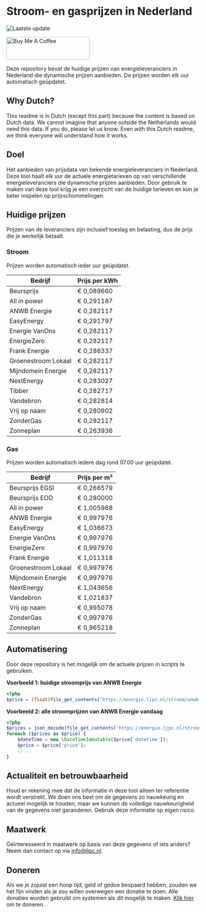 # Stroom- en gasprijzen in Nederland

![Laatste update](https://img.shields.io/badge/laatste%20update-2023--06--07%2000%3A00%20CET-brightgreen)

<a href="https://www.buymeacoffee.com/Lars-" target="_blank"><img src="https://cdn.buymeacoffee.com/buttons/v2/default-orange.png" alt="Buy Me A Coffee" height="60" style="height: 60px !important;width: 217px !important;" ></a>

Deze repository bevat de huidige prijzen van energieleveranciers in Nederland die dynamische prijzen aanbieden. De prijzen worden elk uur automatisch geüpdatet.

## Why Dutch?

This readme is in Dutch (except this part) because the content is based on Dutch data. We cannot imagine that anyone outside the Netherlands would need this data. If you do, please let us know. Even with this Dutch readme, we think
everyone will understand how it works.

## Doel

Het aanbieden van prijsdata van bekende energieleveranciers in Nederland. Deze tool haalt elk uur de actuele energietarieven op van verschillende energieleveranciers die dynamische prijzen aanbieden. Door gebruik te maken van deze tool
krijg je een overzicht van de huidige tarieven en kun je beter inspelen op prijsschommelingen.

## Huidige prijzen

Prijzen van de leveranciers zijn inclusief toeslag en belasting, dus de prijs die je werkelijk betaalt.

### Stroom

Prijzen worden automatisch ieder uur geüpdatet.

 Bedrijf | Prijs per kWh 
---------|---------------
Beursprijs | € 0,089660
All in power | € 0,291187
ANWB Energie | € 0,282117
EasyEnergy | € 0,291797
Energie VanOns | € 0,282117
EnergieZero | € 0,282117
Frank Energie | € 0,286337
Groenestroom Lokaal | € 0,282117
Mijndomein Energie | € 0,282117
NextEnergy | € 0,283027
Tibber | € 0,282717
Vandebron | € 0,282814
Vrij op naam | € 0,280902
ZonderGas | € 0,282117
Zonneplan | € 0,263936


### Gas

Prijzen worden automatisch iedere dag rond 07.00 uur geüpdatet.

 Bedrijf | Prijs per m³ 
---------|--------------
Beursprijs EGSI | € 0,266579
Beursprijs EOD | € 0,280000
All in power | € 1,005968
ANWB Energie | € 0,997976
EasyEnergy | € 1,036673
Energie VanOns | € 0,997976
EnergieZero | € 0,997976
Frank Energie | € 1,011318
Groenestroom Lokaal | € 0,997976
Mijndomein Energie | € 0,997976
NextEnergy | € 1,043656
Vandebron | € 1,021837
Vrij op naam | € 0,995078
ZonderGas | € 0,997976
Zonneplan | € 0,965218


## Automatisering

Door deze repository is het mogelijk om de actuele prijzen in scripts te gebruiken.

**Voorbeeld 1: huidige stroomprijs van ANWB Energie**

```php
<?php
$price = (float)file_get_contents('https://energie.ljpc.nl/stroom/anwb-energie-nu.txt');

```

**Voorbeeld 2: alle stroomprijzen van ANWB Energie vandaag**

```php
<?php
$prices = json_decode(file_get_contents('https://energie.ljpc.nl/stroom/all-in-power-vandaag.json'),true);
foreach ($prices as $price) {
    $dateTime = new \DateTimeImmutable($price['datetime']);
    $price = $price['price'];
    // ...
}
```

## Actualiteit en betrouwbaarheid

Houd er rekening mee dat de informatie in deze tool alleen ter referentie wordt verstrekt. We doen ons best om de gegevens zo nauwkeurig en actueel mogelijk te houden, maar we kunnen de volledige nauwkeurigheid van de gegevens niet
garanderen. Gebruik deze informatie op eigen risico.

## Maatwerk

Geïnteresseerd in maatwerk op basis van deze gegevens of iets anders? Neem dan contact op
via [info@ljpc.nl](mailto:info@ljpc.nl?subject=Energie%20prijzen).

## Doneren

Als we je zojuist een hoop tijd, geld of gedoe bespaard hebben, zouden we het fijn vinden als je zou willen overwegen een
donatie te doen. Alle donaties worden gebruikt om systemen als dit mogelijk te
maken. [Klik hier](https://www.buymeacoffee.com/Lars-) om te doneren.
